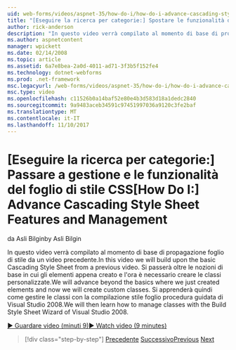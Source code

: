 ```yaml
---
uid: web-forms/videos/aspnet-35/how-do-i/how-do-i-advance-cascading-style-sheet-features-and-management
title: "[Eseguire la ricerca per categorie:] Spostare le funzionalità del foglio di stile CSS e gestione | Documenti Microsoft"
author: rick-anderson
description: "In questo video verrà compilato al momento di base di propagazione foglio di stile da un video precedente. Si passerà oltre le nozioni di base in cui è appena creato gli elementi e..."
ms.author: aspnetcontent
manager: wpickett
ms.date: 02/14/2008
ms.topic: article
ms.assetid: 6a7e8bea-2a0d-4011-ad71-3f3b5f152fe4
ms.technology: dotnet-webforms
ms.prod: .net-framework
msc.legacyurl: /web-forms/videos/aspnet-35/how-do-i/how-do-i-advance-cascading-style-sheet-features-and-management
msc.type: video
ms.openlocfilehash: c11526b0a14baf52e80e4b3d583d18a1dedc2840
ms.sourcegitcommit: 9a9483aceb34591c97451997036a9120c3fe2baf
ms.translationtype: MT
ms.contentlocale: it-IT
ms.lasthandoff: 11/10/2017
---
```

<a name="how-do-i-advance-cascading-style-sheet-features-and-management"></a><span data-ttu-id="7f9a3-104">[Eseguire la ricerca per categorie:] Passare a gestione e le funzionalità del foglio di stile CSS</span><span class="sxs-lookup"><span data-stu-id="7f9a3-104">[How Do I:] Advance Cascading Style Sheet Features and Management</span></span>
====================
<span data-ttu-id="7f9a3-105">da Asli Bilgin</span><span class="sxs-lookup"><span data-stu-id="7f9a3-105">by Asli Bilgin</span></span>

<span data-ttu-id="7f9a3-106">In questo video verrà compilato al momento di base di propagazione foglio di stile da un video precedente.</span><span class="sxs-lookup"><span data-stu-id="7f9a3-106">In this video we will build upon the basic Cascading Style Sheet from a previous video.</span></span> <span data-ttu-id="7f9a3-107">Si passerà oltre le nozioni di base in cui gli elementi appena creato e l'ora è necessario creare le classi personalizzate.</span><span class="sxs-lookup"><span data-stu-id="7f9a3-107">We will advance beyond the basics where we just created elements and now we will create custom classes.</span></span> <span data-ttu-id="7f9a3-108">Si apprenderà quindi come gestire le classi con la compilazione stile foglio procedura guidata di Visual Studio 2008.</span><span class="sxs-lookup"><span data-stu-id="7f9a3-108">We will then learn how to manage classes with the Build Style Sheet Wizard of Visual Studio 2008.</span></span>

[<span data-ttu-id="7f9a3-109">&#9654; Guardare video (minuti 9)</span><span class="sxs-lookup"><span data-stu-id="7f9a3-109">&#9654; Watch video (9 minutes)</span></span>](https://channel9.msdn.com/Blogs/ASP-NET-Site-Videos/how-do-i-advance-cascading-style-sheet-features-and-management)

>[!div class="step-by-step"]
<span data-ttu-id="7f9a3-110">[Precedente](how-do-i-adding-elements-to-a-css-file-and-create-new-css-on-the-fly.md)
[Successivo](how-do-i-converting-a-net-20-windows-forms-application-to-net-35.md)</span><span class="sxs-lookup"><span data-stu-id="7f9a3-110">[Previous](how-do-i-adding-elements-to-a-css-file-and-create-new-css-on-the-fly.md)
[Next](how-do-i-converting-a-net-20-windows-forms-application-to-net-35.md)</span></span>
